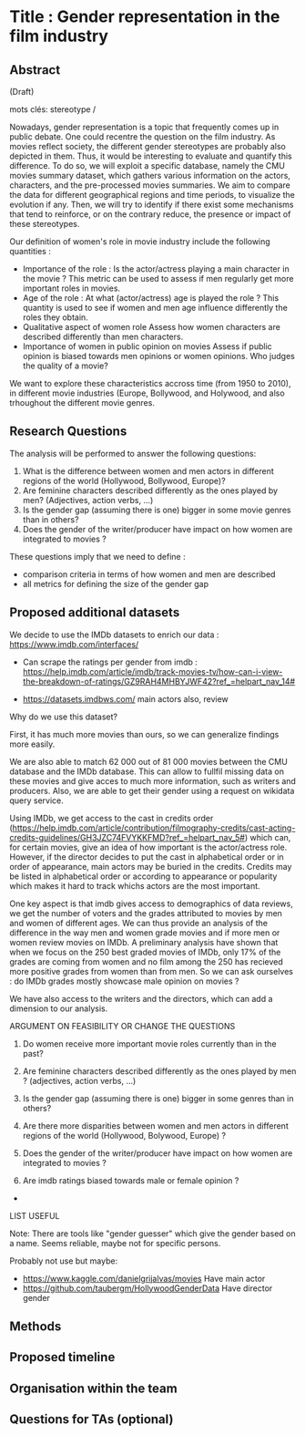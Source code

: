 # Title : Gender representation in the film industry

## Abstract <a name="Abstract"></a>

(Draft)

mots clés: stereotype / 

Nowadays, gender representation is a topic that frequently comes up in public debate. One could recentre the question on the film industry. As movies reflect society, the different gender stereotypes are probably also depicted in them. Thus, it would be interesting to evaluate and quantify this difference. To do so, we will exploit a specific database, namely the CMU movies summary dataset, which gathers various information on the actors, characters, and the pre-processed movies summaries. We aim to compare the data for different geographical regions and time periods, to visualize the evolution if any. Then, we will try to identify if there exist some mechanisms that tend to reinforce, or on the contrary reduce, the presence or impact of these stereotypes. 



Our definition of women's role in movie industry include the following quantities :

- Importance of the role : Is the actor/actress playing a main character in the movie ? 
  This metric can be used to assess if men regularly get more important roles in movies.
- Age of the role : At what (actor/actress) age is played the role ? 
  This quantity is used to see if women and men age influence differently the roles they obtain.
- Qualitative aspect of women role 
  Assess how women characters are described differently than men characters.
- Importance of women in public opinion on movies
  Assess if public opinion is biased towards men opinions or women opinions. Who judges the quality of a movie?

We want to explore these characteristics accross time (from 1950 to 2010), in different movie industries (Europe, Bollywood, and Holywood, and also trhoughout the different movie genres.


## Research Questions <a name="Research_questions"></a>
The analysis will be performed to answer the following questions:
1.	What is the difference between women and men actors in different regions of the world (Hollywood, Bollywood, Europe)?
2.	Are feminine characters described differently as the ones played by men? (Adjectives, action verbs, ...)
3.	Is the gender gap (assuming there is one) bigger in some movie genres than in others?
4.	Does the gender of the writer/producer have impact on how women are integrated to movies ?

These questions imply that we need to define :
- comparison criteria in terms of how women and men are described
- all metrics for defining the size of the gender gap


## Proposed additional datasets <a name="Proposed_additional_datasets_and_files"></a>

We decide to use the IMDb datasets to enrich our data : https://www.imdb.com/interfaces/

- Can scrape the ratings per gender from imdb : https://help.imdb.com/article/imdb/track-movies-tv/how-can-i-view-the-breakdown-of-ratings/GZ9RAH4MHBYJWF42?ref_=helpart_nav_14#

- https://datasets.imdbws.com/ main actors also, review

Why do we use this dataset? 

First, it has much more movies than ours, so we can generalize findings more easily.

We are also able to match 62 000 out of 81 000 movies between the CMU database and the IMDb database. This can allow to fullfil missing data on these movies and give acces to much more information, such as writers and producers. Also, we are able to get their gender using a request on wikidata query service.

Using IMDb, we get access to the cast in credits order (https://help.imdb.com/article/contribution/filmography-credits/cast-acting-credits-guidelines/GH3JZC74FVYKKFMD?ref_=helpart_nav_5#) which can, for certain movies, give an idea of how important is the actor/actress role. However, if the director decides to put the cast in alphabetical order or in order of appearance, main actors may be buried in the credits. Credits may be listed in alphabetical order or according to appearance or popularity which makes it hard to track whichs actors are the most important.

One key aspect is that imdb gives access to demographics of data reviews, we get the number of voters and the grades attributed to movies by men and women of different ages. We can thus provide an analysis of the difference in the way men and women grade movies and if more men or women review movies on IMDb. A preliminary analysis have shown that when we focus on the 250 best graded movies of IMDb, only 17% of the grades are coming from women and no film among the 250 has recieved more positive grades from women than from men. So we can ask ourselves : do IMDb grades mostly showcase male opinion on movies ? 

We have also access to the writers and the directors, which can add a dimension to our analysis. 





ARGUMENT ON FEASIBILITY OR CHANGE THE QUESTIONS

1) Do women receive more important movie roles currently than in the past?

2) Are feminine characters described differently as the ones played by men ? (adjectives, action verbs, ...)

3) Is the gender gap (assuming there is one) bigger in some genres than in others?

4) Are there more disparities between women and men actors in different regions of the world (Hollywood, Bolywood, Europe) ?

5) Does the gender of the writer/producer have impact on how women are integrated to movies ?

5) Are imdb ratings biased towards male or female opinion ?





-







LIST USEFUL

Note: There are tools like "gender guesser" which give the gender based on a name. Seems reliable, maybe not for specific persons. 

Probably not use but maybe:

- https://www.kaggle.com/danielgrijalvas/movies Have main actor
- https://github.com/taubergm/HollywoodGenderData Have director gender

## Methods <a name="Methods"></a>

## Proposed timeline <a name="Proposed_timeline"></a>

## Organisation within the team <a name="Organisation"></a>

## Questions for TAs (optional) <a name="Questions"></a>

